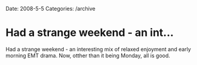 Date: 2008-5-5
Categories: /archive

# Had a strange weekend - an int...

Had a strange weekend - an interesting mix of relaxed enjoyment and early morning EMT drama.  Now, otther than it being Monday, all is good.
